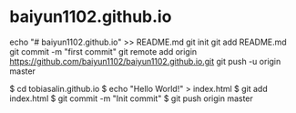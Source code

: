 # baiyun1102.github.io

echo "# baiyun1102.github.io" >> README.md
git init
git add README.md
git commit -m "first commit"
git remote add origin https://github.com/baiyun1102/baiyun1102.github.io.git
git push -u origin master


$ cd tobiasalin.github.io
$ echo "Hello World!" > index.html
$ git add index.html
$ git commit -m "Init commit"
$ git push origin master